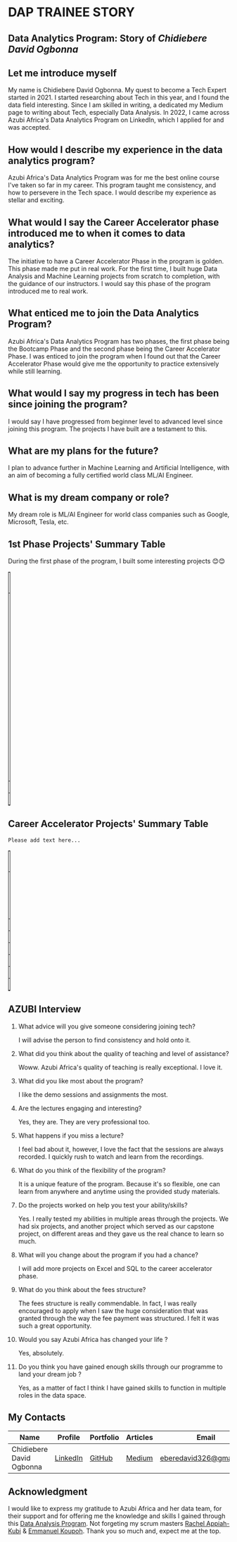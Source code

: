 # DAP TRAINEE STORY

## Data Analytics Program: Story of *Chidiebere David Ogbonna*

## Let me introduce myself
My name is Chidiebere David Ogbonna. My quest to become a Tech Expert started in 2021. I started researching about Tech in this year, and I found the data field interesting. Since I am skilled in writing, a dedicated my Medium page to writing about Tech, especially Data Analysis. In 2022, I came across Azubi Africa's Data Analytics Program on LinkedIn, which I applied for and was accepted.

## How would I describe my experience in the data analytics program? 
Azubi Africa's Data Analytics Program was for me the best online course I've taken so far in my career. This program taught me consistency, and how to persevere in the Tech space. I would describe my experience as stellar and exciting.

## What would I say the Career Accelerator phase introduced me to when it comes to data analytics? 
The initiative to have a Career Accelerator Phase in the program is golden. This phase made me put in real work. For the first time, I built huge Data Analysis and Machine Learning projects from scratch to completion, with the guidance of our instructors. I would say this phase of the program introduced me to real work.

## What enticed me to join the Data Analytics Program?
Azubi Africa's Data Analytics Program has two phases, the first phase being the Bootcamp Phase and the second phase being the Career Accelerator Phase. I was enticed to join the program when I found out that the Career Accelerator Phase would give me the opportunity to practice extensively while still learning.

## What would I say my progress in tech has been since joining the program? 
I would say I have progressed from beginner level to advanced level since joining this program. The projects I have built are a testament to this.

## What are my plans for the future?
I plan to advance further in Machine Learning and Artificial Intelligence, with an aim of becoming a fully certified world class ML/AI Engineer.

## What is my dream company or role?
My dream role is ML/AI Engineer for world class companies such as Google, Microsoft, Tesla, etc.

## 1st Phase Projects' Summary Table
During the first phase of the program, I built some interesting projects 😊😊

<table style="width: 1%;" border="1" cellpadding="1">
<tbody>
<tr>
<td>#</td>
<td>Project's Name</td>
<td>Description</td>
<td>Additional</td>
</tr>

<tr>
<td>1</td>
<td>Kofi and Brothers Company Limited</td>
<td>Kofi and Brothers Company Limited deals in the production and sale of bikes. As a data analyst, I will help the marketing manager of the company gain insights into their data.</td>
<td>This project was built with Excel and will help the company maximize revenue while delivering on their goal to provide affordable biking solutions to everyone.</td>
</tr>

<tr>
<td>2</td>
<td> </td>
<td> </td>
<td> </td>
</tr>

<tr>
<td>3</td>
<td> </td>
<td> </td>
<td> </td>
</tr>

</tbody>
</table>

## Career Accelerator Projects' Summary Table
`Please add text here...`
<table style="width: 1%;" border="1" cellpadding="1">
<tbody>
<tr>
<td>#</td>
<td>Project's Name</td>
<td>Description</td>
<td>Article</td>
<td>Deployed App</td>
<td>App Repository</td>
<td>Dev Repository</td>
</tr>

<tr>
<td>1</td>
<td> </td>
<td>Add the project description here...</td>
<td>Add the article link here...</td>
<td>Add the deployed app link here...</td>
<td>Add the app repository link here...</td>
<td>Add the development repository link here...</td>
</tr>

<tr>
<td>2</td>
<td> </td>
<td> </td>
<td> </td>
<td> </td>
<td> </td>
<td> </td>
</tr>

<tr>
<td>3</td>
<td> </td>
<td> </td>
<td> </td>
<td> </td>
<td> </td>
<td> </td>
</tr>

<tr>
<td>4</td>
<td> </td>
<td> </td>
<td> </td>
<td> </td>
<td> </td>
<td> </td>
</tr>

<tr>
<td>5</td>
<td> </td>
<td> </td>
<td> </td>
<td> </td>
<td> </td>
<td> </td>
</tr>

<tr>
<td>6</td>
<td> </td>
<td> </td>
<td> </td>
<td> </td>
<td> </td>
<td> </td>
</tr>

<tr>
<td>Capstsone</td>
<td> </td>
<td> </td>
<td> </td>
<td> </td>
<td> </td>
<td> </td>
</tr>

</tbody>
</table>

## AZUBI Interview 
1. What advice will you give someone considering joining tech? 

    I will advise the person to find consistency and hold onto it.

2. What did you think about the quality of teaching and level of assistance? 

    Woww. Azubi Africa's quality of teaching is really exceptional. I love it.

3. What did you like most about the program? 

    I like the demo sessions and assignments the most.

4. Are the lectures engaging and interesting? 

    Yes, they are. They are very professional too.

5. What happens if you miss a lecture? 

    I feel bad about it, however, I love the fact that the sessions are always recorded. I quickly rush to watch and learn from the recordings.

6. What do you think of the flexibility of the program? 

    It is a unique feature of the program. Because it's so flexible, one can learn from anywhere and anytime using the provided study materials.

7. Do the projects worked on help you test your ability/skills? 

    Yes. I really tested my abilities in multiple areas through the projects. We had six projects, and another project which served as our capstone project, on different areas and they gave us the real chance to learn so much.

8. What will you change about the program if you had a chance? 

    I will add more projects on Excel and SQL to the career accelerator phase.

9. What do you think about the fees structure? 

    The fees structure is really commendable. In fact, I was really encouraged to apply when I saw the huge consideration that was granted through the way the fee payment was structured. I felt it was such a great opportunity.

10. Would you say Azubi Africa has changed your life ? 

    Yes, absolutely.

11. Do you think you have gained enough skills through our programme to land your dream job ? 

    Yes, as a matter of fact I think I have gained skills to function in multiple roles in the data space.

## My Contacts
| Name | Profile | Portfolio | Articles | Email |
| ---- | ------- | --------- | -------- | ------- |
| Chidiebere David Ogbonna | [LinkedIn](https://www.linkedin.com/in/chidieberedavidogbonna/) | [GitHub](https://github.com/iameberedavid) | [Medium](https://eberedavid.medium.com) | eberedavid326@gmail.com |

## Acknowledgment
I would like to express my gratitude to Azubi Africa and her data team, for their support and for offering me the knowledge and skills I gained through this [Data Analysis Program](https://www.azubiafrica.org/data-analytics). Not forgeting my scrum masters [Rachel Appiah-Kubi](https://www.linkedin.com/in/racheal-appiah-kubi/) & [Emmanuel Koupoh](https://github.com/eaedk). Thank you so much and, expect me at the top.